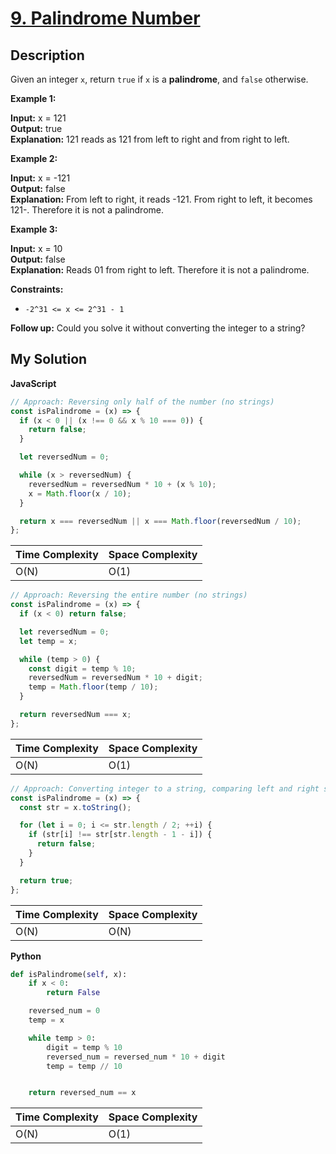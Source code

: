 # [9. Palindrome Number](https://leetcode.com/problems/palindrome-number)

## Description

Given an integer `x`, return `true` if `x` is a **palindrome**, and `false` otherwise.

**Example 1:**

**Input:** x = 121  
**Output:** true  
**Explanation:** 121 reads as 121 from left to right and from right to left.

**Example 2:**

**Input:** x = -121  
**Output:** false  
**Explanation:** From left to right, it reads -121. From right to left, it becomes 121-. Therefore it is not a palindrome.

**Example 3:**

**Input:** x = 10  
**Output:** false  
**Explanation:** Reads 01 from right to left. Therefore it is not a palindrome.

**Constraints:**

- `-2^31 <= x <= 2^31 - 1`

**Follow up:** Could you solve it without converting the integer to a string?

## My Solution

**JavaScript**

```js
// Approach: Reversing only half of the number (no strings)
const isPalindrome = (x) => {
  if (x < 0 || (x !== 0 && x % 10 === 0)) {
    return false;
  }

  let reversedNum = 0;

  while (x > reversedNum) {
    reversedNum = reversedNum * 10 + (x % 10);
    x = Math.floor(x / 10);
  }

  return x === reversedNum || x === Math.floor(reversedNum / 10);
};
```

| Time Complexity | Space Complexity |
| --------------- | ---------------- |
| O(N)            | O(1)             |

```js
// Approach: Reversing the entire number (no strings)
const isPalindrome = (x) => {
  if (x < 0) return false;

  let reversedNum = 0;
  let temp = x;

  while (temp > 0) {
    const digit = temp % 10;
    reversedNum = reversedNum * 10 + digit;
    temp = Math.floor(temp / 10);
  }

  return reversedNum === x;
};
```

| Time Complexity | Space Complexity |
| --------------- | ---------------- |
| O(N)            | O(1)             |

```js
// Approach: Converting integer to a string, comparing left and right sides
const isPalindrome = (x) => {
  const str = x.toString();

  for (let i = 0; i <= str.length / 2; ++i) {
    if (str[i] !== str[str.length - 1 - i]) {
      return false;
    }
  }

  return true;
};
```

| Time Complexity | Space Complexity |
| --------------- | ---------------- |
| O(N)            | O(N)             |

**Python**

```python
def isPalindrome(self, x):
    if x < 0:
        return False

    reversed_num = 0
    temp = x

    while temp > 0:
        digit = temp % 10
        reversed_num = reversed_num * 10 + digit
        temp = temp // 10


    return reversed_num == x
```

| Time Complexity | Space Complexity |
| --------------- | ---------------- |
| O(N)            | O(1)             |
